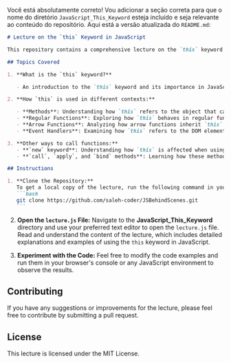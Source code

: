 Você está absolutamente correto! Vou adicionar a seção correta para que o nome do diretório `JavaScript_This_Keyword` esteja incluído e seja relevante ao conteúdo do repositório. Aqui está a versão atualizada do `README.md`:

````markdown
# Lecture on the `this` Keyword in JavaScript

This repository contains a comprehensive lecture on the `this` keyword in JavaScript, located in the **JavaScript_This_Keyword** directory. The lecture covers various aspects of how `this` operates in different contexts and provides practical examples to aid understanding.

## Topics Covered

1. **What is the `this` keyword?**

   - An introduction to the `this` keyword and its importance in JavaScript.

2. **How `this` is used in different contexts:**

   - **Methods**: Understanding how `this` refers to the object that calls the method.
   - **Regular Functions**: Exploring how `this` behaves in regular function calls, especially in strict mode.
   - **Arrow Functions**: Analyzing how arrow functions inherit `this` from their enclosing lexical context.
   - **Event Handlers**: Examining how `this` refers to the DOM element that received the event.

3. **Other ways to call functions:**
   - **`new` keyword**: Understanding how `this` is affected when using the `new` keyword.
   - **`call`, `apply`, and `bind` methods**: Learning how these methods can change the context of `this`.

## Instructions

1. **Clone the Repository:**
   To get a local copy of the lecture, run the following command in your terminal:
   ```bash
   git clone https://github.com/saleh-coder/JSBehindScenes.git
   ```
````

2. **Open the `lecture.js` File:**
   Navigate to the **JavaScript_This_Keyword** directory and use your preferred text editor to open the `lecture.js` file. Read and understand the content of the lecture, which includes detailed explanations and examples of using the `this` keyword in JavaScript.

3. **Experiment with the Code:**
   Feel free to modify the code examples and run them in your browser's console or any JavaScript environment to observe the results.

## Contributing

If you have any suggestions or improvements for the lecture, please feel free to contribute by submitting a pull request.

## License

This lecture is licensed under the MIT License.

```

```
